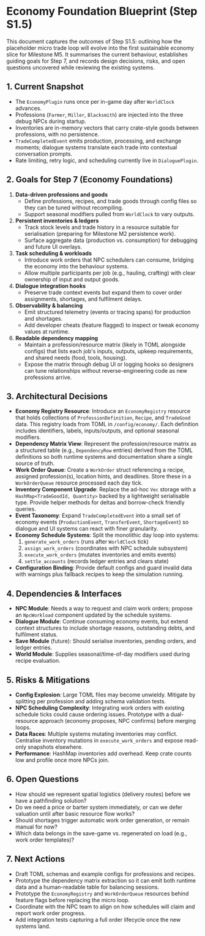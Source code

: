# Economy Foundation Blueprint (Step S1.5)

This document captures the outcomes of Step S1.5: outlining how the placeholder
micro trade loop will evolve into the first sustainable economy slice for
Milestone M5. It summarises the current behaviour, establishes guiding goals for
Step 7, and records design decisions, risks, and open questions uncovered while
reviewing the existing systems.

## 1. Current Snapshot
- The `EconomyPlugin` runs once per in-game day after `WorldClock` advances.
- Professions (`Farmer`, `Miller`, `Blacksmith`) are injected into the three
  debug NPCs during startup.
- Inventories are in-memory vectors that carry crate-style goods between
  professions, with no persistence.
- `TradeCompletedEvent` emits production, processing, and exchange moments;
  dialogue systems translate each trade into contextual conversation prompts.
- Rate limiting, retry logic, and scheduling currently live in `DialoguePlugin`.

## 2. Goals for Step 7 (Economy Foundations)
1. **Data-driven professions and goods**
   - Define professions, recipes, and trade goods through config files so they
     can be tuned without recompiling.
   - Support seasonal modifiers pulled from `WorldClock` to vary outputs.
2. **Persistent inventories & ledgers**
   - Track stock levels and trade history in a resource suitable for
     serialisation (preparing for Milestone M2 persistence work).
   - Surface aggregate data (production vs. consumption) for debugging and
     future UI overlays.
3. **Task scheduling & workloads**
   - Introduce work orders that NPC schedulers can consume, bridging the economy
     into the behaviour systems.
   - Allow multiple participants per job (e.g., hauling, crafting) with clear
     ownership of input and output goods.
4. **Dialogue integration hooks**
   - Preserve trade context events but expand them to cover order assignments,
     shortages, and fulfilment delays.
5. **Observability & balancing**
   - Emit structured telemetry (events or tracing spans) for production and
     shortages.
   - Add developer cheats (feature flagged) to inspect or tweak economy values
     at runtime.
6. **Readable dependency mapping**
   - Maintain a profession/resource matrix (likely in TOML alongside configs)
     that lists each job's inputs, outputs, upkeep requirements, and shared
     needs (food, tools, housing).
   - Expose the matrix through debug UI or logging hooks so designers can tune
     relationships without reverse-engineering code as new professions arrive.

## 3. Architectural Decisions
- **Economy Registry Resource**: Introduce an `EconomyRegistry` resource that
  holds collections of `ProfessionDefinition`, `Recipe`, and `TradeGood` data.
  This registry loads from TOML in `/config/economy/`. Each definition includes
  identifiers, labels, inputs/outputs, and optional seasonal modifiers.
- **Dependency Matrix View**: Represent the profession/resource matrix as a
  structured table (e.g., `DependencyRow` entries) derived from the TOML
  definitions so both runtime systems and documentation share a single source
  of truth.
- **Work Order Queue**: Create a `WorkOrder` struct referencing a recipe,
  assigned profession(s), location hints, and deadlines. Store these in a
  `WorkOrderQueue` resource processed each day tick.
- **Inventory Component Upgrade**: Replace the ad-hoc `Vec` storage with a
  `HashMap<TradeGoodId, Quantity>` backed by a lightweight serialisable type.
  Provide helper methods for deltas and borrow-check friendly queries.
- **Event Taxonomy**: Expand `TradeCompletedEvent` into a small set of economy
  events (`ProductionEvent`, `TransferEvent`, `ShortageEvent`) so dialogue and
  UI systems can react with finer granularity.
- **Economy Schedule Systems**: Split the monolithic day loop into systems:
  1. `generate_work_orders` (runs after `WorldClock` tick)
  2. `assign_work_orders` (coordinates with NPC schedule subsystem)
  3. `execute_work_orders` (mutates inventories and emits events)
  4. `settle_accounts` (records ledger entries and clears state)
- **Configuration Binding**: Provide default configs and guard invalid data with
  warnings plus fallback recipes to keep the simulation running.

## 4. Dependencies & Interfaces
- **NPC Module**: Needs a way to request and claim work orders; propose an
  `NpcWorkload` component updated by the schedule systems.
- **Dialogue Module**: Continue consuming economy events, but extend context
  structures to include shortage reasons, outstanding debts, and fulfilment
  status.
- **Save Module** (future): Should serialise inventories, pending orders, and
  ledger entries.
- **World Module**: Supplies seasonal/time-of-day modifiers used during recipe
  evaluation.

## 5. Risks & Mitigations
- **Config Explosion**: Large TOML files may become unwieldy. Mitigate by
  splitting per profession and adding schema validation tests.
- **NPC Scheduling Complexity**: Integrating work orders with existing schedule
  ticks could cause ordering issues. Prototype with a dual-resource approach
  (economy proposes, NPC confirms) before merging loops.
- **Data Races**: Multiple systems mutating inventories may conflict.
  Centralise inventory mutations in `execute_work_orders` and expose read-only
  snapshots elsewhere.
- **Performance**: HashMap inventories add overhead. Keep crate counts low and
  profile once more NPCs join.

## 6. Open Questions
- How should we represent spatial logistics (delivery routes) before we have a
  pathfinding solution?
- Do we need a price or barter system immediately, or can we defer valuation
  until after basic resource flow works?
- Should shortages trigger automatic work order generation, or remain manual for
  now?
- Which data belongs in the save-game vs. regenerated on load (e.g., work order
  templates)?

## 7. Next Actions
- Draft TOML schemas and example configs for professions and recipes.
- Prototype the dependency matrix extraction so it can emit both runtime data
  and a human-readable table for balancing sessions.
- Prototype the `EconomyRegistry` and `WorkOrderQueue` resources behind feature
  flags before replacing the micro loop.
- Coordinate with the NPC team to align on how schedules will claim and report
  work order progress.
- Add integration tests capturing a full order lifecycle once the new systems
  land.
